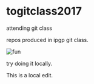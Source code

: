 # togitclass2017
attending git class

repos produced in ipgp git class.

![fun](https://informatix.ipgp.fr/webmail/skins/ipgp/images/ipgp_biglogo.png) 

try doing it locally. 

This is a local edit.
